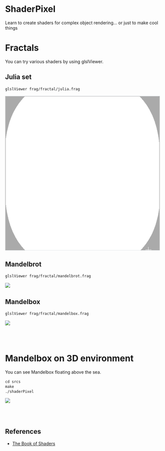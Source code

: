 # ShaderPixel
Learn to create shaders for complex object rendering... or just to make cool things

# Fractals
You can try various shaders by using glslViewer.

## Julia set

```bash
glslViewer frag/fractal/julia.frag
```

<img src="images/julia.gif" width='600'>

## Mandelbrot

```bash
glslViewer frag/fractal/mandelbrot.frag
```

<img src="images/mandelbrot.gif" width='600'>

## Mandelbox

```bash
glslViewer frag/fractal/mandelbox.frag
```

<img src="images/mandelbox.gif" width='600'>

<br></br>

# Mandelbox on 3D environment
You can see Mandelbox floating above the sea.

```
cd srcs
make
./shaderPixel
```

<img src="images/mandelbox_on_sea.gif" width='600'>


<br></br>

## References
- [The Book of Shaders](https://thebookofshaders.com/)
